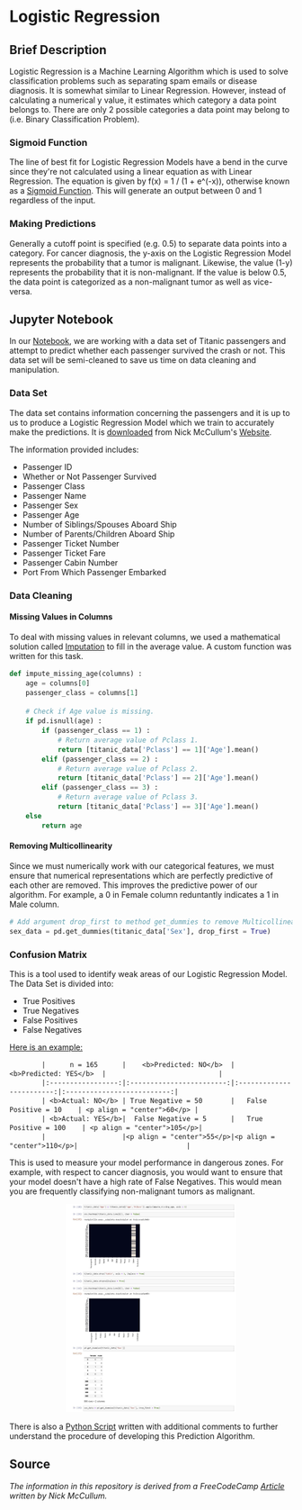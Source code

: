 # Logistic Regression

## Brief Description
Logistic Regression is a Machine Learning Algorithm which is used to solve classification problems such as separating spam emails or disease diagnosis. 
It is somewhat similar to Linear Regression. However, instead of calculating a numerical y value, it estimates which category a data point belongs to. There are only 2 possible categories a data point may belong to (i.e. Binary Classification Problem). 

### Sigmoid Function
The line of best fit for Logistic Regression Models have a bend in the curve since they're not calculated using a linear equation as with Linear Regression.
The equation is given by f(x) = 1 / (1 + e^(-x)), otherwise known as a <a href = "https://en.wikipedia.org/wiki/Sigmoid_function">Sigmoid Function</a>. This will generate an output between 0 and 1 regardless of the input.

### Making Predictions
Generally a cutoff point is specified (e.g. 0.5) to separate data points into a category. For cancer diagnosis, the y-axis on the Logistic Regression Model represents the probability that a tumor is malignant. Likewise, the value (1-y) represents the probability that it is non-malignant. If the value is below 0.5, the data point is categorized as a non-malignant tumor as well as vice-versa.

## Jupyter Notebook
In our <a href= "https://nbviewer.jupyter.org/github/Dipto9999/ML-Introduction/blob/master/Logistic_Regression/logistic_regression.ipynb">Notebook</a>, we are working with a data set of Titanic passengers and attempt to predict whether each passenger survived the crash or not. This data set will be semi-cleaned to save us time on data cleaning and manipulation. 

### Data Set
The data set contains information concerning the passengers and it is up to us to produce a Logistic Regression Model which we train to accurately make the predictions. 
It is <a href = "https://nickmccullum.com/files/logistic-regression/titanic_train.csv">downloaded</a> from Nick McCullum's <a href= "https://nickmccullum.com">Website</a>. 

The information provided includes:
<ul>
    <li>Passenger ID</li>
    <li>Whether or Not Passenger Survived</li>
    <li>Passenger Class</li>
    <li>Passenger Name</li>
    <li>Passenger Sex</li>
    <li>Passenger Age</li>
    <li>Number of Siblings/Spouses Aboard Ship</li>
    <li>Number of Parents/Children Aboard Ship</li>
    <li>Passenger Ticket Number</li>
    <li>Passenger Ticket Fare</li>
    <li>Passenger Cabin Number</li>
    <li>Port From Which Passenger Embarked</li>
</ul>

### Data Cleaning

#### Missing Values in Columns
To deal with missing values in relevant columns, we used a mathematical solution called <u>Imputation</u> to fill in the average value.
A custom function was written for this task.

```python
def impute_missing_age(columns) :
    age = columns[0]
    passenger_class = columns[1]

    # Check if Age value is missing.
    if pd.isnull(age) :
        if (passenger_class == 1) :
            # Return average value of Pclass 1.
            return [titanic_data['Pclass'] == 1]['Age'].mean()
        elif (passenger_class == 2) :
            # Return average value of Pclass 2.
            return [titanic_data['Pclass'] == 2]['Age'].mean()
        elif (passenger_class == 3) :
            # Return average value of Pclass 3.
            return [titanic_data['Pclass'] == 3]['Age'].mean()
    else
        return age
```

#### Removing Multicollinearity
Since we must numerically work with our categorical features, we must ensure that numerical representations which are perfectly predictive of 
each other are removed. This improves the predictive power of our algorithm.  For example, a 0 in Female column reduntantly indicates a 1 in Male column. 

```python
# Add argument drop_first to method get_dummies to remove Multicollinearity from our model.
sex_data = pd.get_dummies(titanic_data['Sex'], drop_first = True)
```

### Confusion Matrix
This is a tool used to identify weak areas of our Logistic Regression Model.
The Data Set is divided into:

<ul>
    <li>True Positives</li>
    <li>True Negatives</li>
    <li>False Positives</li>
    <li>False Negatives</li>
</ul>

<u>Here is an example:</u>

            |      n = 165      |    <b>Predicted: NO</b>  |   <b>Predicted: YES</b>  |                            |                 
            |:-----------------:|:------------------------:|:------------------------:|:--------------------------:|             
            | <b>Actual: NO</b> | True Negative = 50       |   False Positive = 10    | <p align = "center">60</p> |
            | <b>Actual: YES</b>|  False Negative = 5      |   True Positive = 100    | <p align = "center">105</p>|
            |                   |<p align = "center">55</p>|<p align = "center">110</p>|                           |

This is used to measure your model performance in dangerous zones.
For example, with respect to cancer diagnosis, you would want to ensure that your model doesn't have a high rate of 
False Negatives. This would mean you are frequently classifying non-malignant tumors as malignant.

<p align="center"><img src="Jupyter_Notebook-Preview.JPG" width="60%" height="60%" title="Preview of Notebook" ></p>

There is also a <a href = "logistic_regression.py">Python Script</a> written with additional comments to further understand the procedure of developing this Prediction Algorithm. 

## Source
<i>The information in this repository is derived from a FreeCodeCamp 
<a href= "https://www.freecodecamp.org/news/a-no-code-intro-to-the-9-most-important-machine-learning-algorithms-today">Article</a> written by Nick McCullum.</i>